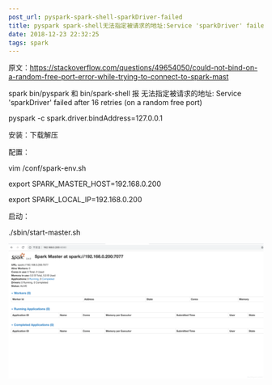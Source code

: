 ```yaml
---
post_url: pyspark-spark-shell-sparkDriver-failed
title: pyspark spark-shell无法指定被请求的地址:Service 'sparkDriver' failed after 16 retries (on a random free port)
date: 2018-12-23 22:32:25
tags: spark
---
```

原文：https://stackoverflow.com/questions/49654050/could-not-bind-on-a-random-free-port-error-while-trying-to-connect-to-spark-mast

spark bin/pyspark 和 bin/spark-shell 报 无法指定被请求的地址: Service 'sparkDriver' failed after 16 retries (on a random free port)

pyspark -c spark.driver.bindAddress=127.0.0.1

安装：下载解压

配置：

vim /conf/spark-env.sh

export  SPARK_MASTER_HOST=192.168.0.200

export  SPARK_LOCAL_IP=192.168.0.200

启动：

./sbin/start-master.sh

![](/images/20181224205905268.png)